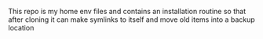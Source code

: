 This repo is my home env files and contains an installation routine so that after cloning it can make symlinks to itself and move old items into a backup location
